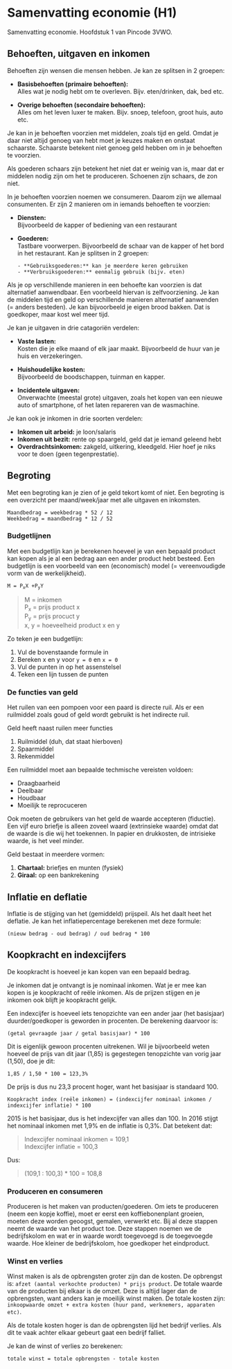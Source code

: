 # Samenvatting economie (H1)

Samenvatting economie. Hoofdstuk 1 van Pincode 3VWO.

## Behoeften, uitgaven en inkomen

Behoeften zijn wensen die mensen hebben. Je kan ze splitsen in 2 groepen:

- **Basisbehoeften (primaire behoeften):**  
  Alles wat je nodig hebt om te overleven. Bijv. eten/drinken, dak, bed etc.

- **Overige behoeften (secondaire behoeften):**  
  Alles om het leven luxer te maken. Bijv. snoep, telefoon, groot huis, auto etc.

Je kan in je behoeften voorzien met middelen, zoals tijd en geld. Omdat je daar niet altijd genoeg van hebt moet je keuzes maken en onstaat schaarste. Schaarste betekent niet genoeg geld hebben om in je behoeften te voorzien.

Als goederen schaars zijn betekent het niet dat er weinig van is, maar dat er middelen nodig zijn om het te produceren. Schoenen zijn schaars, de zon niet.

In je behoeften voorzien noemen we consumeren. Daarom zijn we allemaal consumenten. Er zijn 2 manieren om in iemands behoeften te voorzien:

- **Diensten:**  
  Bijvoorbeeld de kapper of bediening van een restaurant

- **Goederen:**  
  Tastbare voorwerpen. Bijvoorbeeld de schaar van de kapper of het bord in het restaurant. Kan je splitsen in 2 groepen:

      - **Gebruiksgoederen:** kan je meerdere keren gebruiken
      - **Verbruiksgoederen:** eenmalig gebruik (bijv. eten)

Als je op verschillende manieren in een behoefte kan voorzien is dat alternatief aanwendbaar. Een voorbeeld hiervan is zelfvoorziening. Je kan de middelen tijd en geld op verschillende manieren alternatief aanwenden (= anders besteden). Je kan bijvoorbeeld je eigen brood bakken. Dat is goedkoper, maar kost wel meer tijd.

Je kan je uitgaven in drie catagoriën verdelen:

- **Vaste lasten:**  
  Kosten die je elke maand of elk jaar maakt. Bijvoorbeeld de huur van je huis en verzekeringen.

- **Huishoudelijke kosten:**  
  Bijvoorbeeld de boodschappen, tuinman en kapper.

- **Incidentele uitgaven:**  
  Onverwachte (meestal grote) uitgaven, zoals het kopen van een nieuwe auto of smartphone, of het laten repareren van de wasmachine.

Je kan ook je inkomen in drie soorten verdelen:

- **Inkomen uit arbeid:** je loon/salaris
- **Inkomen uit bezit:** rente op spaargeld, geld dat je iemand geleend hebt
- **Overdrachtsinkomen:** zakgeld, uitkering, kleedgeld. Hier hoef je niks voor te doen (geen tegenprestatie).

## Begroting

Met een begroting kan je zien of je geld tekort komt of niet. Een begroting is een overzicht per maand/week/jaar met alle uitgaven en inkomsten.

```text
Maandbedrag = weekbedrag * 52 / 12
Weekbedrag = maandbedrag * 12 / 52
```

### Budgetlijnen

Met een budgetlijn kan je berekenen hoeveel je van een bepaald product kan kopen als je al een bedrag aan een ander product hebt besteed. Een budgetlijn is een voorbeeld van een (economisch) model (= vereenvoudigde vorm van de werkelijkheid).

<pre><code>M = P<sub>x</sub>X +P<sub>y</sub>Y</code></pre>

> M = inkomen  
> P<sub>x</sub> = prijs product x  
> P<sub>y</sub> = prijs procuct y  
> x, y = hoeveelheid product x en y

Zo teken je een budgetlijn:

1. Vul de bovenstaande formule in
2. Bereken x en y voor `y = 0` en `x = 0`
3. Vul de punten in op het assenstelsel
4. Teken een lijn tussen de punten

### De functies van geld

Het ruilen van een pompoen voor een paard is directe ruil. Als er een ruilmiddel zoals goud of geld wordt gebruikt is het indirecte ruil.

Geld heeft naast ruilen meer functies

1. Ruilmiddel (duh, dat staat hierboven)
2. Spaarmiddel
3. Rekenmiddel

Een ruilmiddel moet aan bepaalde techmische vereisten voldoen:

- Draagbaarheid
- Deelbaar
- Houdbaar
- Moeilijk te reprocuceren

Ook moeten de gebruikers van het geld de waarde accepteren (fiductie). Een vijf euro briefje is alleen zoveel waard (extrinsieke waarde) omdat dat de waarde is die wij het toekennen. In papier en drukkosten, de intrisieke waarde, is het veel minder.

Geld bestaat in meerdere vormen:

1. **Chartaal:** briefjes en munten (fysiek)
2. **Giraal:** op een bankrekening

## Inflatie en deflatie

Inflatie is de stijging van het (gemiddeld) prijspeil. Als het daalt heet het deflatie. Je kan het inflatiepercentage berekenen met deze formule:

```text
(nieuw bedrag - oud bedrag) / oud bedrag * 100
```

## Koopkracht en indexcijfers

De koopkracht is hoeveel je kan kopen van een bepaald bedrag.

Je inkomen dat je ontvangt is je nominaal inkomen. Wat je er mee kan kopen is je koopkracht of reële inkomen. Als de prijzen stijgen en je inkomen ook blijft je koopkracht gelijk.

Een indexcijfer is hoeveel iets tenopzichte van een ander jaar (het basisjaar) duurder/goedkoper is geworden in procenten. De berekening daarvoor is:

```text
(getal gevraagde jaar / getal basisjaar) * 100
```

Dit is eigenlijk gewoon procenten uitrekenen. Wil je bijvoorbeeld weten hoeveel de prijs van dit jaar (1,85) is gegestegen tenopzichte van vorig jaar (1,50), doe je dit:

```text
1,85 / 1,50 * 100 = 123,3%
```

De prijs is dus nu 23,3 procent hoger, want het basisjaar is standaard 100.

```text
Koopkracht index (reële inkomen) = (indexcijfer nominaal inkomen / indexcijfer inflatie) * 100
```

2015 is het basisjaar, dus is het indexcijfer van alles dan 100.
In 2016 stijgt het nominaal inkomen met 1,9% en de inflatie is 0,3%. Dat betekent dat:

> Indexcijfer nominaal inkomen = 109,1  
> Indexcijfer inflatie = 100,3

Dus:

> (109,1 : 100,3) \* 100 = 108,8

### Produceren en consumeren

Produceren is het maken van producten/goederen. Om iets te produceren (neem een kopje koffie), moet er eerst een koffiebonenplant groeien, moeten deze worden geoogst, gemalen, verwerkt etc. Bij al deze stappen neemt de waarde van het product toe. Deze stappen noemen we de bedrijfskolom en wat er in waarde wordt toegevoegd is de toegevoegde waarde. Hoe kleiner de bedrijfskolom, hoe goedkoper het eindproduct.

### Winst en verlies

Winst maken is als de opbrengsten groter zijn dan de kosten. De opbrengst is: `afzet (aantal verkochte producten) * prijs product`. De totale waarde van de producten bij elkaar is de omzet. Deze is altijd lager dan de opbrengsten, want anders kan je moeilijk winst maken. De totale kosten zijn: `inkoopwaarde omzet + extra kosten (huur pand, werknemers, apparaten etc)`.

Als de totale kosten hoger is dan de opbrengsten lijd het bedrijf verlies. Als dit te vaak achter elkaar gebeurt gaat een bedrijf falliet.

Je kan de winst of verlies zo berekenen:

```text
totale winst = totale opbrengsten - totale kosten
```
